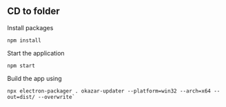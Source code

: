 ## CD to folder

Install packages

```
npm install
```

Start the application

```
npm start
```

Build the app using

```
npx electron-packager . okazar-updater --platform=win32 --arch=x64 --out=dist/ --overwrite`
```
